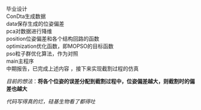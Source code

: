 毕业设计  
ConDta生成数据   
data保存生成的位姿偏差   
pca对数据进行降维  
position位姿偏差和各个结构回路的函数  
optimization优化函数，即MOPSO的目标函数  
pso粒子群优化算法，作为对照  
main主程序  
中期报告，已完成上述内容 ，接下来实现截割过程的仿真  

*目前的想法*：**将各个位姿的误差分配到截割过程中，位姿偏差越大，则截割时的偏差也越大**  

_代码写得真的烂，硅基生物看了都得吐_
